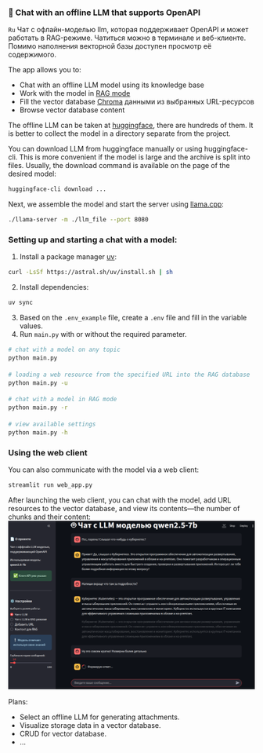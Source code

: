 ### 🤖 Chat with an offline LLM that supports OpenAPI

`Ru` Чат с офлайн-моделью llm, которая поддерживает OpenAPI и может работать в RAG-режиме. Чатиться можно в терминале и веб-клиенте. Помимо наполнения векторной базы доступен просмотр её содержимого.

The app allows you to:
- Chat with an offline LLM model using its knowledge base
- Work with the model in [RAG mode](https://aws.amazon.com/ru/what-is/retrieval-augmented-generation/)
- Fill the vector database [Chroma](https://www.trychroma.com/) данными из выбранных URL-ресурсов 
- Browse vector database content

The offline LLM can be taken at [huggingface](https://huggingface.co/), there are hundreds of them. It is better to collect the model in a directory separate from the project.

You can download LLM from huggingface manually or using huggingface-cli. This is more convenient if the model is large and the archive is split into files. Usually, the download command is available on the page of the desired model:
```bash
huggingface-cli download ...
```

Next, we assemble the model and start the server using [llama.cpp](https://github.com/ggml-org/llama.cpp):

```bash
./llama-server -m ./llm_file --port 8080
```

### Setting up and starting a chat with a model:

1. Install a package manager [uv](https://pypi.org/project/uv/):
```bash
curl -LsSf https://astral.sh/uv/install.sh | sh
```
2. Install dependencies:
```bash
uv sync
```
3. Based on the `.env_example` file, create a `.env` file and fill in the variable values.
4. Run `main.py` with or without the required parameter.
```bash
# chat with a model on any topic
python main.py

# loading a web resource from the specified URL into the RAG database
python main.py -u 

# chat with a model in RAG mode
python main.py -r

# view available settings
python main.py -h
```

### Using the web client
You can also communicate with the model via a web client:
```bash
streamlit run web_app.py
```
After launching the web client, you can chat with the model, add URL resources to the vector database, and view its contents—the number of chunks and their content:
![Working with LLM in a web client](./static/images/web-app.png)

Plans:
- Select an offline LLM for generating attachments.
- Visualize storage data in a vector database.
- CRUD for vector database.
- ...
